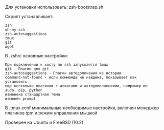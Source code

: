Для установки использовать: zsh-bootstrap.sh

Скрипт устанавливает:

    zsh
    oh-my-zsh
    zsh-autosuggestions
    tmux
    git
    wget

В .zshrc основные настройки:

	При подключении к хосту по ssh запускается tmux
	git - Плагин для git
	zsh-autosuggestions - Плагин автодоплнения из истории
	command-not-found - если комманда не найдена, показывает как установить
	еще несколько плагинов с алиасами и автодополнениями, например по sudo, pip, python
	изменена стандартная тема
	изменён prompt

В .tmux.conf минимальные необходимые настройки, включен менеджер плагинов tpm и режим управления мышкой

Проверен на Ubuntu и FreeBSD (10.2)
